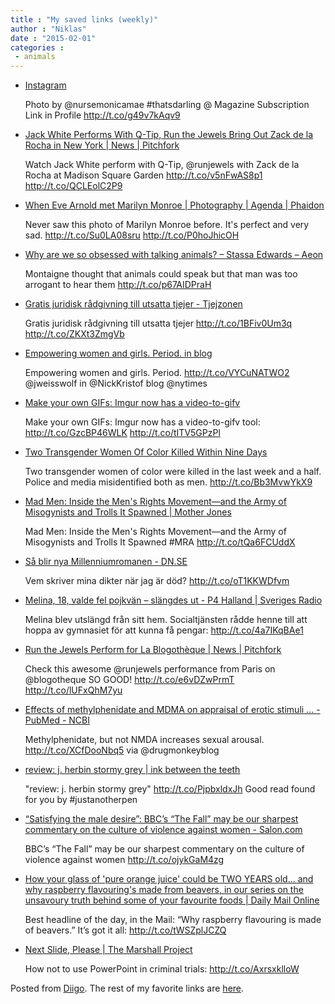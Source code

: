 ```yaml
---
title : "My saved links (weekly)"
author : "Niklas"
date : "2015-02-01"
categories : 
 - animals
---
```


- [Instagram](http://instagram.com/p/yhvGP6NPhb/)
    
    Photo by @nursemonicamae #thatsdarling @ Magazine Subscription Link in Profile http://t.co/g49v7kAqv9
    
    
- [Jack White Performs With Q-Tip, Run the Jewels Bring Out Zack de la Rocha in New York | News | Pitchfork](http://pitchfork.com/news/58285-jack-white-performs-with-q-tip-run-the-jewels-bring-out-zack-de-la-rocha-in-new-york/)
    
    Watch Jack White perform with Q-Tip, @runjewels with Zack de la Rocha at Madison Square Garden http://t.co/v5nFwAS8p1 http://t.co/QCLEolC2P9
    
- [When Eve Arnold met Marilyn Monroe | Photography | Agenda | Phaidon](http://www.phaidon.com/agenda/photography/picture-galleries/2012/january/06/when-eve-arnold-met-marilyn-monroe/?idx=5)
    
    Never saw this photo of Marilyn Monroe before. It's perfect and very sad. http://t.co/Su0LA08sru http://t.co/P0hoJhicOH
    
- [Why are we so obsessed with talking animals? – Stassa Edwards – Aeon](http://aeon.co/magazine/culture/why-are-we-obsessed-with-talking-animals/?utm_content=buffer619e1&utm_medium=social&utm_source=twitter.com&utm_campaign=buffer)
    
    Montaigne thought that animals could speak but that man was too arrogant to hear them http://t.co/p67AIDPraH
    
- [Gratis juridisk rådgivning till utsatta tjejer - Tjejzonen](http://www.mynewsdesk.com/se/tjejzonen/pressreleases/gratis-juridisk-raadgivning-till-utsatta-tjejer-1110695?utm_campaign=send_list&utm_medium=email&utm_source=sendgrid)
    
    Gratis juridisk rådgivning till utsatta tjejer http://t.co/1BFiv0Um3q http://t.co/ZKXt3ZmgVb
    
- [Empowering women and girls. Period. in blog](http://www.nytimes.com/glogin?URI=http%3A%2F%2Fkristof.blogs.nytimes.com%2F2015%2F01%2F28%2Fhelping-women-and-girls-period%2F%3Fsmid%3Dtw-share%26_r%3D1)
    
    Empowering women and girls. Period. http://t.co/VYCuNATWO2 @jweisswolf in @NickKristof blog @nytimes
    
- [Make your own GIFs: Imgur now has a video-to-gifv](http://lifehac.kr/hoMrDr4)
    
    Make your own GIFs: Imgur now has a video-to-gifv tool: http://t.co/GzcBP46WLK http://t.co/tITV5GPzPl
    
- [Two Transgender Women Of Color Killed Within Nine Days](http://www.buzzfeed.com/dominicholden/two-transgender-women-of-color-killed-within-nine-days#.llxaVZ8PO)
    
    Two transgender women of color were killed in the last week and a half. Police and media misidentified both as men. http://t.co/Bb3MvwYkX9
    
- [Mad Men: Inside the Men's Rights Movement—and the Army of Misogynists and Trolls It Spawned | Mother Jones](http://www.motherjones.com/politics/2015/01/warren-farrell-mens-rights-movement-feminism-misogyny-trolls?utm_content=buffercda33&utm_medium=social&utm_source=twitter.com&utm_campaign=buffer)
    
    Mad Men: Inside the Men's Rights Movement—and the Army of Misogynists and Trolls It Spawned #MRA http://t.co/tQa6FCUddX
    
    
- [Så blir nya Millenniumromanen - DN.SE](http://www.dn.se/kultur-noje/sa-blir-nya-millenniumromanen/)
    
    Vem skriver mina dikter när jag är död? http://t.co/oT1KKWDfvm
    
- [Melina, 18, valde fel pojkvän – slängdes ut - P4 Halland | Sveriges Radio](http://sverigesradio.se/sida/artikel.aspx?programid=128&artikel=6072060)
    
    Melina blev utslängd från sitt hem. Socialtjänsten rådde henne till att hoppa av gymnasiet för att kunna få pengar: http://t.co/4a7IKqBAe1
    
- [Run the Jewels Perform for La Blogothèque | News | Pitchfork](http://pitchfork.com/news/58227-run-the-jewels-perform-for-la-blogotheque/)
    
    Check this awesome @runjewels performance from Paris on @blogotheque SO GOOD! http://t.co/e6vDZwPrmT http://t.co/lUFxQhM7yu
    
- [Effects of methylphenidate and MDMA on appraisal of erotic stimuli ... - PubMed - NCBI](http://www.ncbi.nlm.nih.gov/pubmed/25498417)
    
    Methylphenidate, but not NMDA increases sexual arousal. http://t.co/XCfDooNbq5 via @drugmonkeyblog
    
- [review: j. herbin stormy grey | ink between the teeth](https://wintersharks.wordpress.com/2015/01/23/review-j-herbin-stormy-grey/?utm_content=buffer6cd19&utm_medium=social&utm_source=twitter.com&utm_campaign=buffer)
    
    "review: j. herbin stormy grey" http://t.co/PjpbxldxJh Good read found for you by #justanotherpen
    
    
- [“Satisfying the male desire”: BBC’s “The Fall” may be our sharpest commentary on the culture of violence against women - Salon.com](http://www.salon.com/2015/01/25/satisfying_the_male_desire_bbcs_the_fall_may_be_our_sharpest_commentary_on_the_culture_of_violence_against_women/?utm_content=buffer31017&utm_medium=social&utm_source=twitter.com&utm_campaign=buffer)
    
    BBC’s “The Fall” may be our sharpest commentary on the culture of violence against women http://t.co/ojykGaM4zg
    
- [How your glass of 'pure orange juice' could be TWO YEARS old... and why raspberry flavouring's made from beavers, in our series on the unsavoury truth behind some of your favourite foods | Daily Mail Online](http://www.dailymail.co.uk/health/article-2926144/How-glass-pure-orange-juice-TWO-YEARS-old-raspberry-flavouring-s-beavers-series-unsavoury-truth-favourite-foods.html)
    
    Best headline of the day, in the Mail: “Why raspberry flavouring is made of beavers.” It’s got it all: http://t.co/tWSZplJCZQ
    
- [Next Slide, Please | The Marshall Project](https://www.themarshallproject.org/2015/01/22/next-slide-please?_hp=1-111)
    
    How not to use PowerPoint in criminal trials: http://t.co/AxrsxklloW
    

Posted from [Diigo](https://www.diigo.com). The rest of my favorite links are [here](https://www.diigo.com/user/npivic).
